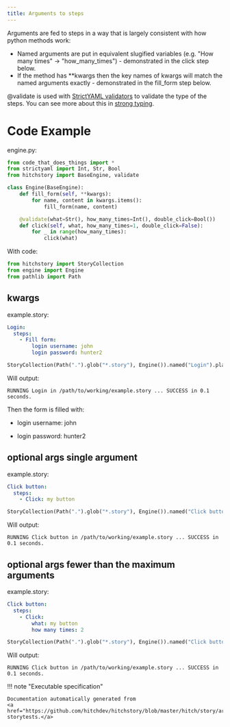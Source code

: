 ```yaml
---
title: Arguments to steps
---
```




Arguments are fed to steps in a way that is
largely consistent with how python methods work:

- Named arguments are put in equivalent slugified variables (e.g. "How many times" -> "how_many_times") - demonstrated in the click step below.
- If the method has **kwargs then the key names of kwargs will match the named arguments exactly - demonstrated in the fill_form step below.

@validate is used with [StrictYAML validators](../../../../strictyaml/using)
to validate the type of the steps. You can see more about this in
[strong typing](../strong-typing).


# Code Example



engine.py:

```python
from code_that_does_things import *
from strictyaml import Int, Str, Bool
from hitchstory import BaseEngine, validate

class Engine(BaseEngine):
    def fill_form(self, **kwargs):
        for name, content in kwargs.items():
            fill_form(name, content)

    @validate(what=Str(), how_many_times=Int(), double_click=Bool())
    def click(self, what, how_many_times=1, double_click=False):
        for _ in range(how_many_times):
            click(what)
```

With code:

```python
from hitchstory import StoryCollection
from engine import Engine
from pathlib import Path

```




## kwargs





example.story:

```yaml
Login:
  steps:
    - Fill form:
        login username: john
        login password: hunter2
```




```python
StoryCollection(Path(".").glob("*.story"), Engine()).named("Login").play()

```

Will output:
```
RUNNING Login in /path/to/working/example.story ... SUCCESS in 0.1 seconds.
```




Then the form is filled with:


* login username: john

* login password: hunter2



## optional args single argument





example.story:

```yaml
Click button:
  steps:
    - Click: my button
```




```python
StoryCollection(Path(".").glob("*.story"), Engine()).named("Click button").play()

```

Will output:
```
RUNNING Click button in /path/to/working/example.story ... SUCCESS in 0.1 seconds.
```





## optional args fewer than the maximum arguments





example.story:

```yaml
Click button:
  steps:
    - Click:
        what: my button
        how many times: 2
```




```python
StoryCollection(Path(".").glob("*.story"), Engine()).named("Click button").play()

```

Will output:
```
RUNNING Click button in /path/to/working/example.story ... SUCCESS in 0.1 seconds.
```










!!! note "Executable specification"

    Documentation automatically generated from 
    <a href="https://github.com/hitchdev/hitchstory/blob/master/hitch/story/arguments.story">arguments.story
    storytests.</a>

